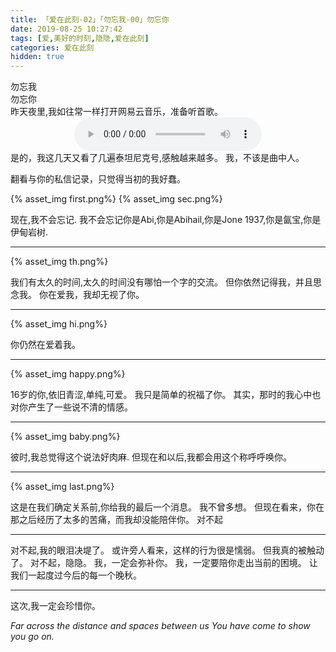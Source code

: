 ```yaml
---
title: 「爱在此刻-02」「勿忘我-00」勿忘你
date: 2019-08-25 10:27:42
tags: [爱,美好的时刻,隐隐,爱在此刻]
categories: 爱在此刻
hidden: true
---
```

<div class="text-center">勿忘我</div>
<div class="text-center">勿忘你</div>
<!-- more -->
昨天夜里,我如往常一样打开网易云音乐，准备听首歌。
<center>
    <audio src="./rose.mp3" loop controls>
</center>
是的，我这几天又看了几遍泰坦尼克号,感触越来越多。
我，不该是曲中人。

翻看与你的私信记录，只觉得当初的我好蠢。

{% asset_img first.png%}
{% asset_img sec.png%}
<div class="text-center">
现在,我不会忘记.
我不会忘记你是Abi,你是Abihail,你是Jone 1937,你是氤宝,你是伊甸岩树.</div>

------
{% asset_img th.png%}
<div class="text-center">
我们有太久的时间,太久的时间没有哪怕一个字的交流。
但你依然记得我，并且思念我。
你在爱我，我却无视了你。</div>

------
{% asset_img hi.png%}
<div class="text-center">
你仍然在爱着我。</div>

------
{% asset_img happy.png%}
<div class="text-center">
16岁的你,依旧青涩,单纯,可爱。
我只是简单的祝福了你。
其实，那时的我心中也对你产生了一些说不清的情感。</div>

------
{% asset_img baby.png%}
<div class="text-center">
彼时,我总觉得这个说法好肉麻.
但现在和以后,我都会用这个称呼呼唤你。</div>

------
{% asset_img last.png%}
<div class="text-center">
这是在我们确定关系前,你给我的最后一个消息。
我不曾多想。
但现在看来，你在那之后经历了太多的苦痛，而我却没能陪伴你。
对不起</div>

------
<div class="text-center">
对不起,我的眼泪决堤了。
或许旁人看来，这样的行为很是懦弱。
但我真的被触动了。
对不起，隐隐。
我，一定会弥补你。
我，一定要陪你走出当前的困境。
让我们一起度过今后的每一个晚秋。</div>

------
<div class="text-center">
这次,我一定会珍惜你。

*Far across the distance and spaces between us*
*You have come to show you go on.*
</div>